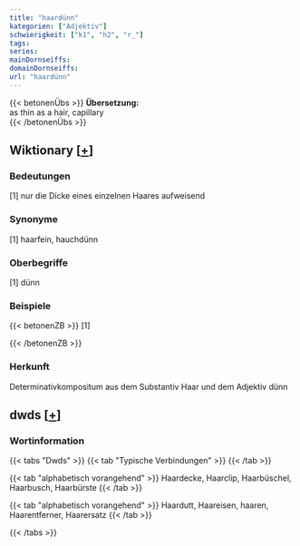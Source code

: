 ```yaml
---
title: "haardünn"
kategorien: ["Adjektiv"]
schwierigkeit: ["k1", "h2", "r_"]
tags:
series:
mainDornseiffs:
domainDornseiffs:
url: "haardünn"
---
```


{{< betonenÜbs >}}
**Übersetzung:**  
as thin as a hair, capillary  
{{< /betonenÜbs >}}

## Wiktionary [[+](https://de.wiktionary.org/wiki/haardünn)]

### Bedeutungen
[1] nur die Dicke eines einzelnen Haares aufweisend  

### Synonyme
[1] haarfein, hauchdünn  

### Oberbegriffe
[1] dünn  

### Beispiele
{{< betonenZB >}}
[1]  

{{< /betonenZB >}}
### Herkunft
Determinativkompositum aus dem Substantiv Haar und dem Adjektiv dünn  



## dwds [[+](https://www.dwds.de/wb/haardünn)]

### Wortinformation
{{< tabs "Dwds" >}}
{{< tab "Typische Verbindungen" >}}
{{< /tab >}}

{{< tab "alphabetisch vorangehend" >}}
Haardecke, Haarclip, Haarbüschel, Haarbusch, Haarbürste
{{< /tab >}}

{{< tab "alphabetisch vorangehend" >}}
Haardutt, Haareisen, haaren, Haarentferner, Haarersatz
{{< /tab >}}

{{< /tabs >}}

